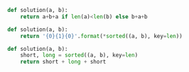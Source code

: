 ```python
def solution(a, b):
    return a+b+a if len(a)<len(b) else b+a+b
```

```python
def solution(a, b):
    return '{0}{1}{0}'.format(*sorted((a, b), key=len))
```

```python
def solution(a, b):
    short, long = sorted((a, b), key=len)
    return short + long + short
```